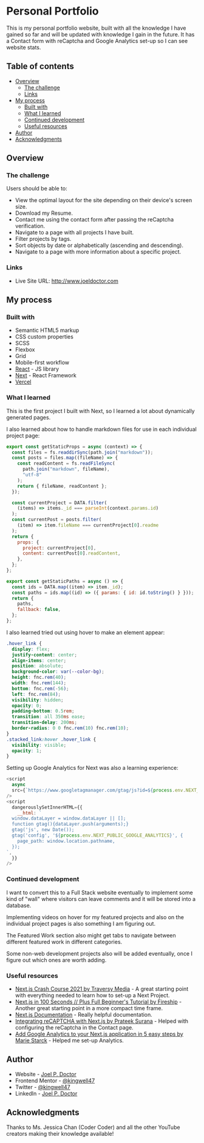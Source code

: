 # Personal Portfolio

This is my personal portfolio website, built with all the knowledge I have gained so far and will be updated with knowledge I gain in the future. It has a Contact form with reCaptcha and Google Analytics set-up so I can see website stats.

## Table of contents

- [Overview](#overview)
  - [The challenge](#the-challenge)
  - [Links](#links)
- [My process](#my-process)
  - [Built with](#built-with)
  - [What I learned](#what-i-learned)
  - [Continued development](#continued-development)
  - [Useful resources](#useful-resources)
- [Author](#author)
- [Acknowledgments](#acknowledgments)

## Overview

### The challenge

Users should be able to:

- View the optimal layout for the site depending on their device's screen size.
- Download my Resume.
- Contact me using the contact form after passing the reCaptcha verification.
- Navigate to a page with all projects I have built.
- Filter projects by tags.
- Sort objects by date or alphabetically (ascending and descending).
- Navigate to a page with more information about a specific project.

### Links

- Live Site URL: http://www.joeldoctor.com

## My process

### Built with

- Semantic HTML5 markup
- CSS custom properties
- SCSS
- Flexbox
- Grid
- Mobile-first workflow
- [React](https://reactjs.org/) - JS library
- [Next](https://nextjs.org/) - React Framework
- [Vercel](https://vercel.com/)

### What I learned

This is the first project I built with Next, so I learned a lot about dynamically generated pages.

I also learned about how to handle markdown files for use in each individual project page:

```js
export const getStaticProps = async (context) => {
  const files = fs.readdirSync(path.join("markdown"));
  const posts = files.map((fileName) => {
    const readContent = fs.readFileSync(
      path.join("markdown", fileName),
      "utf-8"
    );
    return { fileName, readContent };
  });

  const currentProject = DATA.filter(
    (items) => items._id === parseInt(context.params.id)
  );
  const currentPost = posts.filter(
    (item) => item.fileName === currentProject[0].readme
  );
  return {
    props: {
      project: currentProject[0],
      content: currentPost[0].readContent,
    },
  };
};

export const getStaticPaths = async () => {
  const ids = DATA.map((item) => item._id);
  const paths = ids.map((id) => ({ params: { id: id.toString() } }));
  return {
    paths,
    fallback: false,
  };
};
```

I also learned tried out using hover to make an element appear:

```scss
.hover_link {
  display: flex;
  justify-content: center;
  align-items: center;
  position: absolute;
  background-color: var(--color-bg);
  height: fnc.rem(40);
  width: fnc.rem(144);
  bottom: fnc.rem(-56);
  left: fnc.rem(84);
  visibility: hidden;
  opacity: 0;
  padding-bottom: 0.5rem;
  transition: all 350ms ease;
  transition-delay: 200ms;
  border-radius: 0 0 fnc.rem(10) fnc.rem(10);
}
.stacked_link:hover .hover_link {
  visibility: visible;
  opacity: 1;
}
```

Setting up Google Analytics for Next was also a learning experience:

```js
<script
  async
  src={`https://www.googletagmanager.com/gtag/js?id=${process.env.NEXT_PUBLIC_GOOGLE_ANALYTICS}`}
/>
<script
  dangerouslySetInnerHTML={{
    __html: `
  window.dataLayer = window.dataLayer || [];
  function gtag(){dataLayer.push(arguments);}
  gtag('js', new Date());
  gtag('config', '${process.env.NEXT_PUBLIC_GOOGLE_ANALYTICS}', {
    page_path: window.location.pathname,
  });
`,
  }}
/>
```

### Continued development

I want to convert this to a Full Stack website eventually to implement some kind of "wall" where visitors can leave comments and it will be stored into a database.

Implementing videos on hover for my featured projects and also on the individual project pages is also something I am figuring out.

The Featured Work section also might get tabs to navigate between different featured work in different categories.

Some non-web development projects also will be added eventually, once I figure out which ones are worth adding.

### Useful resources

- [Next.js Crash Course 2021 by Traversy Media](https://youtu.be/mTz0GXj8NN0) - A great starting point with everything needed to learn how to set-up a Next Project.
- [Next.js in 100 Seconds // Plus Full Beginner's Tutorial by Fireship](https://youtu.be/Sklc_fQBmcs) - Another great starting point in a more compact time frame.
- [Next.js Documentation](https://nextjs.org/docs) - Really helpful documentation.
- [Integrating reCAPTCHA with Next.js by Prateek Surana](https://prateeksurana.me/blog/integrating-recaptcha-with-next) - Helped with configuring the reCaptcha in the Contact page.
- [Add Google Analytics to your Next.js application in 5 easy steps by Marie Starck](https://mariestarck.com/add-google-analytics-to-your-next-js-application-in-5-easy-steps/) - Helped me set-up Analytics.

## Author

- Website - [Joel P. Doctor](https://www.joeldoctor.com)
- Frontend Mentor - [@kingwell47](https://www.frontendmentor.io/profile/kingwell47)
- Twitter - [@kingwell47](https://www.twitter.com/kingwell47)
- LinkedIn - [Joel P. Doctor](https://www.linkedin.com/in/joel-d-05854919/)

## Acknowledgments

Thanks to Ms. Jessica Chan (Coder Coder) and all the other YouTube creators making their knowledge available!
